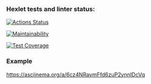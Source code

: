 ### Hexlet tests and linter status:
[![Actions Status](https://github.com/juliastetskaya/python-project-lvl2/workflows/hexlet-check/badge.svg)](https://github.com/juliastetskaya/python-project-lvl2/actions)

[![Maintainability](https://api.codeclimate.com/v1/badges/ffe87b1eecf3197ea254/maintainability)](https://codeclimate.com/github/juliastetskaya/python-project-lvl2/maintainability)

[![Test Coverage](https://api.codeclimate.com/v1/badges/ffe87b1eecf3197ea254/test_coverage)](https://codeclimate.com/github/juliastetskaya/python-project-lvl2/test_coverage)

### Example
https://asciinema.org/a/6cz4NRavmFfd6zuP2ynnIDcVq